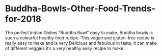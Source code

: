 # Buddha-Bowls-Other-Food-Trends-for-2018
The perfect Indian Dishes “Buddha Bowl” easy to make, Buddha bowls is such a colourful healthy food recipe. This vegan and gluten-free recipe is really easy to make and is very Delicious and fabulous in taste, it can make of different veggies it’s a very healthy easy recipe to make.
